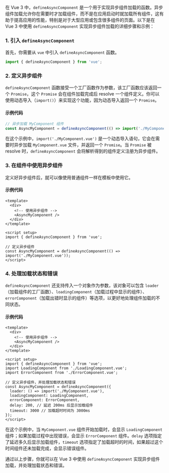 在 Vue 3 中，`defineAsyncComponent` 是一个用于实现异步组件加载的函数。异步组件加载允许你在需要时才加载组件，而不是在应用启动时就加载所有组件，这有助于提高应用的性能，特别是对于大型应用或包含很多组件的页面。以下是在 Vue 3 中使用 `defineAsyncComponent` 实现异步组件加载的详细步骤和示例：

### 1. 引入 `defineAsyncComponent`
首先，你需要从 `vue` 中引入 `defineAsyncComponent` 函数。
```javascript
import { defineAsyncComponent } from 'vue';
```

### 2. 定义异步组件
`defineAsyncComponent` 函数接受一个工厂函数作为参数，该工厂函数应该返回一个 `Promise`，这个 `Promise` 会在组件加载完成后 resolve 一个组件定义。你可以使用动态导入（`import()`）来实现这个功能，因为动态导入返回一个 `Promise`。

#### 示例代码
```javascript
// 异步加载 MyComponent 组件
const AsyncMyComponent = defineAsyncComponent(() => import('./MyComponent.vue'));
```
在这个示例中，`import('./MyComponent.vue')` 是一个动态导入语句，它会在需要时异步加载 `MyComponent.vue` 文件，并返回一个 `Promise`。当 `Promise` 被 resolve 时，`defineAsyncComponent` 会将解析得到的组件定义注册为异步组件。

### 3. 在组件中使用异步组件
定义好异步组件后，就可以像使用普通组件一样在模板中使用它。

#### 示例代码
```vue
<template>
  <div>
    <!-- 使用异步组件 -->
    <AsyncMyComponent />
  </div>
</template>

<script setup>
import { defineAsyncComponent } from 'vue';

// 定义异步组件
const AsyncMyComponent = defineAsyncComponent(() => import('./MyComponent.vue'));
</script>
```

### 4. 处理加载状态和错误
`defineAsyncComponent` 还支持传入一个对象作为参数，该对象可以包含 `loader`（加载组件的工厂函数）、`loadingComponent`（加载过程中显示的组件）、`errorComponent`（加载出错时显示的组件）等选项，以更好地处理组件加载的不同状态。

#### 示例代码
```vue
<template>
  <div>
    <!-- 使用异步组件 -->
    <AsyncMyComponent />
  </div>
</template>

<script setup>
import { defineAsyncComponent } from 'vue';
import LoadingComponent from './LoadingComponent.vue';
import ErrorComponent from './ErrorComponent.vue';

// 定义异步组件，并处理加载状态和错误
const AsyncMyComponent = defineAsyncComponent({
  loader: () => import('./MyComponent.vue'),
  loadingComponent: LoadingComponent,
  errorComponent: ErrorComponent,
  delay: 200, // 延迟 200ms 后显示加载组件
  timeout: 3000 // 加载超时时间为 3000ms
});
</script>
```
在这个示例中，当 `MyComponent.vue` 组件开始加载时，会显示 `LoadingComponent` 组件；如果加载过程中出现错误，会显示 `ErrorComponent` 组件。`delay` 选项指定了延迟多久后显示加载组件，`timeout` 选项指定了加载超时的时间，如果超过这个时间组件还未加载完成，会显示错误组件。

通过以上步骤，你就可以在 Vue 3 中使用 `defineAsyncComponent` 实现异步组件加载，并处理加载状态和错误。